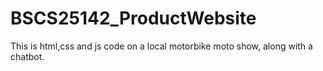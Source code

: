 # BSCS25142_ProductWebsite
This is html,css and js code on a local motorbike moto show, along with a chatbot.
